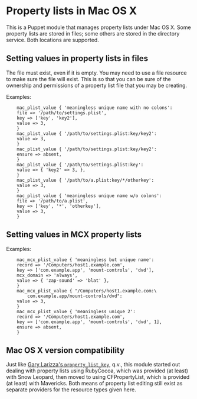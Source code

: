 # Property lists in Mac OS X

This is a Puppet module that manages property lists under Mac OS
X. Some property lists are stored in files; some others are stored in
the directory service. Both locations are supported.

## Setting values in property lists in files

The file must exist, even if it is empty. You may need to use a file
resource to make sure the file will exist. This is so that you can be
sure of the ownership and permissions of a property list file that you
may be creating.

Examples:

```
    mac_plist_value { 'meaningless unique name with no colons':
	file => '/path/to/settings.plist',
	key => ['key', 'key2'],
	value => 3,
    }
    mac_plist_value { '/path/to/settings.plist:key/key2':
	value => 3,
    }
    mac_plist_value { '/path/to/settings.plist:key/key2':
	ensure => absent,
    }
    mac_plist_value { '/path/to/settings.plist:key':
	value => { 'key2' => 3, },
    }
    mac_plist_value { '/path/to/a.plist:key/*/otherkey':
	value => 3,
    }
    mac_plist_value { 'meaningless unique name w/o colons':
	file => '/path/to/a.plist',
	key => ['key', '*', 'otherkey'],
	value => 3,
    }
```

## Setting values in MCX property lists

Examples:

```
    mac_mcx_plist_value { 'meaningless but unique name':
	record => '/Computers/host1.example.com',
	key => ['com.example.app', 'mount-controls', 'dvd'],
	mcx_domain => 'always',
	value => { 'zap-sound' => 'blat' },
    }
    mac_mcx_plist_value { "/Computers/host1.example.com:\
	    com.example.app/mount-controls/dvd":
	value => 3,
    }
    mac_mcx_plist_value { 'meaningless unique 2':
	record => '/Computers/host1.example.com',
	key => ['com.example.app', 'mount-controls', 'dvd', 1],
	ensure => absent,
    }
```

## Mac OS X version compatibility

Just like [Gary Larizza's
`property_list_key`](https://forge.puppetlabs.com/glarizza/property_list_key),
q.v., this module started out dealing with property lists using
RubyCocoa, which was provided (at least) with Snow Leopard, then moved
to using CFPropertyList, which is provided (at least) with
Mavericks. Both means of property list editing still exist as separate
providers for the resource types given here.
